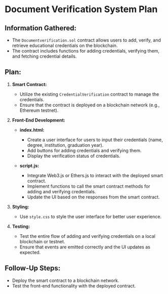 # Document Verification System Plan

## Information Gathered:
- The `Documentverification.sol` contract allows users to add, verify, and retrieve educational credentials on the blockchain.
- The contract includes functions for adding credentials, verifying them, and fetching credential details.

## Plan:
1. **Smart Contract:**
   - Utilize the existing `CredentialVerification` contract to manage the credentials.
   - Ensure that the contract is deployed on a blockchain network (e.g., Ethereum testnet).

2. **Front-End Development:**
   - **index.html:**
     - Create a user interface for users to input their credentials (name, degree, institution, graduation year).
     - Add buttons for adding credentials and verifying them.
     - Display the verification status of credentials.

   - **script.js:**
     - Integrate Web3.js or Ethers.js to interact with the deployed smart contract.
     - Implement functions to call the smart contract methods for adding and verifying credentials.
     - Update the UI based on the responses from the smart contract.

3. **Styling:**
   - Use `style.css` to style the user interface for better user experience.

4. **Testing:**
   - Test the entire flow of adding and verifying credentials on a local blockchain or testnet.
   - Ensure that events are emitted correctly and the UI updates as expected.

## Follow-Up Steps:
- Deploy the smart contract to a blockchain network.
- Test the front-end functionality with the deployed contract.
